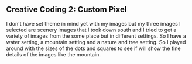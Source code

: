 ## Creative Coding 2: Custom Pixel

I don't have set theme in mind yet with my images but my three images I selected are scenery images that I took down south and I tried to get a variety of images from the some place but in different settings. So I have a water setting, a mountain setting and a nature and tree setting. So I played around with the sizes of the dots and squares to see if will show the fine details of the images like the mountain.

